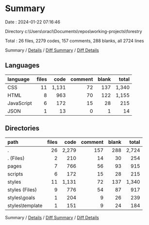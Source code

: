 # Summary

Date : 2024-01-22 07:16:46

Directory c:\\Users\\oracl\\Documents\\repos\\working-projects\\forestry

Total : 26 files,  2279 codes, 157 comments, 288 blanks, all 2724 lines

Summary / [Details](details.md) / [Diff Summary](diff.md) / [Diff Details](diff-details.md)

## Languages
| language | files | code | comment | blank | total |
| :--- | ---: | ---: | ---: | ---: | ---: |
| CSS | 11 | 1,131 | 72 | 137 | 1,340 |
| HTML | 8 | 963 | 70 | 122 | 1,155 |
| JavaScript | 6 | 172 | 15 | 28 | 215 |
| JSON | 1 | 13 | 0 | 1 | 14 |

## Directories
| path | files | code | comment | blank | total |
| :--- | ---: | ---: | ---: | ---: | ---: |
| . | 26 | 2,279 | 157 | 288 | 2,724 |
| . (Files) | 2 | 210 | 14 | 30 | 254 |
| pages | 7 | 766 | 56 | 93 | 915 |
| scripts | 6 | 172 | 15 | 28 | 215 |
| styles | 11 | 1,131 | 72 | 137 | 1,340 |
| styles (Files) | 9 | 776 | 54 | 87 | 917 |
| styles\\goals | 1 | 204 | 9 | 26 | 239 |
| styles\\template | 1 | 151 | 9 | 24 | 184 |

Summary / [Details](details.md) / [Diff Summary](diff.md) / [Diff Details](diff-details.md)